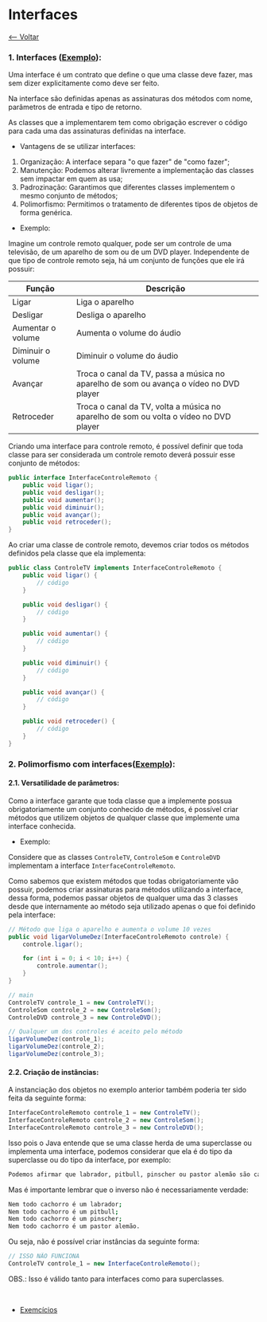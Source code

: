# Interfaces
[<-- Voltar](../README.md)

### 1. Interfaces ([Exemplo](./InterfaceVeiculo.java)):

Uma interface é um contrato que define o que uma classe deve fazer, mas sem dizer explicitamente como deve ser feito.

Na interface são definidas apenas as assinaturas dos métodos com nome, parâmetros de entrada e tipo de retorno.

As classes que a implementarem tem como obrigação escrever o código para cada uma das assinaturas definidas na interface.

- Vantagens de se utilizar interfaces:

1. Organização: A interface separa "o que fazer" de "como fazer";
2. Manutenção: Podemos alterar livremente a implementação das classes sem impactar em quem as usa;
3. Padrozinação: Garantimos que diferentes classes implementem o mesmo conjunto de métodos;
4. Polimorfismo: Permitimos o tratamento de diferentes tipos de objetos de forma genérica.

- Exemplo:

Imagine um controle remoto qualquer, pode ser um controle de uma televisão, de um aparelho de som ou de um DVD player. Independente de que tipo de controle remoto seja, há um conjunto de funções que ele irá possuir:

| Função | Descrição |
|--------|-----------|
| Ligar | Liga o aparelho |
| Desligar | Desliga o aparelho |
| Aumentar o volume | Aumenta o volume do áudio |
| Diminuir o volume | Diminuir o volume do áudio |
| Avançar | Troca o canal da TV, passa a música no aparelho de som ou avança o vídeo no DVD player |
| Retroceder | Troca o canal da TV, volta a música no aparelho de som ou volta o vídeo no DVD player |

Criando uma interface para controle remoto, é possível definir que toda classe para ser considerada um controle remoto deverá possuir esse conjunto de métodos:

```java
public interface InterfaceControleRemoto {
    public void ligar();
    public void desligar();
    public void aumentar();
    public void diminuir();
    public void avançar();
    public void retroceder();
}
```

Ao criar uma classe de controle remoto, devemos criar todos os métodos definidos pela classe que ela implementa:

```java
public class ControleTV implements InterfaceControleRemoto {
    public void ligar() {
        // código
    }

    public void desligar() {
        // código
    }

    public void aumentar() {
        // código
    }

    public void diminuir() {
        // código
    }

    public void avançar() {
        // código
    }

    public void retroceder() {
        // código
    }
}
```

### 2. Polimorfismo com interfaces([Exemplo](./Condutor.java)):

#### 2.1. Versatilidade de parâmetros:

Como a interface garante que toda classe que a implemente possua obrigatoriamente um conjunto conhecido de métodos, é possível criar métodos que utilizem objetos de qualquer classe que implemente uma interface conhecida.

- Exemplo:

Considere que as classes ```ControleTV```, ```ControleSom``` e ```ControleDVD``` implementam a interface ```InterfaceControleRemoto```.

Como sabemos que existem métodos que todas obrigatoriamente vão possuir, podemos criar assinaturas para métodos utilizando a interface, dessa forma, podemos passar objetos de qualquer uma das 3 classes desde que internamente ao método seja utilizado apenas o que foi definido pela interface:

```java
// Método que liga o aparelho e aumenta o volume 10 vezes
public void ligarVolumeDez(InterfaceControleRemoto controle) {
    controle.ligar();

    for (int i = 0; i < 10; i++) {
        controle.aumentar();
    }
}
```

```java
// main
ControleTV controle_1 = new ControleTV();
ControleSom controle_2 = new ControleSom();
ControleDVD controle_3 = new ControleDVD();

// Qualquer um dos controles é aceito pelo método
ligarVolumeDez(controle_1);
ligarVolumeDez(controle_2);
ligarVolumeDez(controle_3);
```

#### 2.2. Criação de instâncias:

A instanciação dos objetos no exemplo anterior também poderia ter sido feita da seguinte forma:

```java
InterfaceControleRemoto controle_1 = new ControleTV();
InterfaceControleRemoto controle_2 = new ControleSom();
InterfaceControleRemoto controle_3 = new ControleDVD();
```

Isso pois o Java entende que se uma classe herda de uma superclasse ou implementa uma interface, podemos considerar que ela é do tipo da superclasse ou do tipo da interface, por exemplo:

```bash
Podemos afirmar que labrador, pitbull, pinscher ou pastor alemão são cachorros.
```

Mas é importante lembrar que o inverso não é necessariamente verdade:

```bash
Nem todo cachorro é um labrador;
Nem todo cachorro é um pitbull;
Nem todo cachorro é um pinscher;
Nem todo cachorro é um pastor alemão.
```

Ou seja, não é possível criar instâncias da seguinte forma:

```java
// ISSO NÃO FUNCIONA
ControleTV controle_1 = new InterfaceControleRemoto();
```

OBS.: Isso é válido tanto para interfaces como para superclasses.

<br>

- [Exemcícios](./exercicios.md)